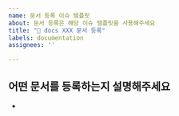 ```yaml
---
name: 문서 등록 이슈 템플릿
about: 문서 등록은 해당 이슈 템플릿을 사용해주세요
title: "️📝 docs XXX 문서 등록"
labels: documentation
assignees: ''

---
```


## 어떤 문서를 등록하는지 설명해주세요
- 
